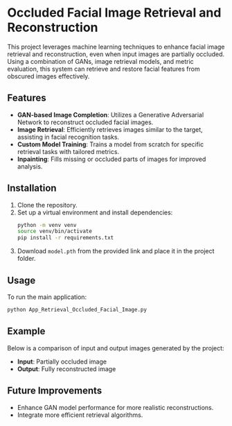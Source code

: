 # Occluded Facial Image Retrieval and Reconstruction

This project leverages machine learning techniques to enhance facial image retrieval and reconstruction, even when input images are partially occluded. Using a combination of GANs, image retrieval models, and metric evaluation, this system can retrieve and restore facial features from obscured images effectively.

## Features
- **GAN-based Image Completion**: Utilizes a Generative Adversarial Network to reconstruct occluded facial images.
- **Image Retrieval**: Efficiently retrieves images similar to the target, assisting in facial recognition tasks.
- **Custom Model Training**: Trains a model from scratch for specific retrieval tasks with tailored metrics.
- **Inpainting**: Fills missing or occluded parts of images for improved analysis.

## Installation
1. Clone the repository.
2. Set up a virtual environment and install dependencies:
   ```bash
   python -m venv venv
   source venv/bin/activate
   pip install -r requirements.txt
   ```
3. Download `model.pth` from the provided link and place it in the project folder.

## Usage
To run the main application:
```bash
python App_Retrieval_Occluded_Facial_Image.py
```

## Example
Below is a comparison of input and output images generated by the project:
- **Input**: Partially occluded image
- **Output**: Fully reconstructed image

## Future Improvements
- Enhance GAN model performance for more realistic reconstructions.
- Integrate more efficient retrieval algorithms.
